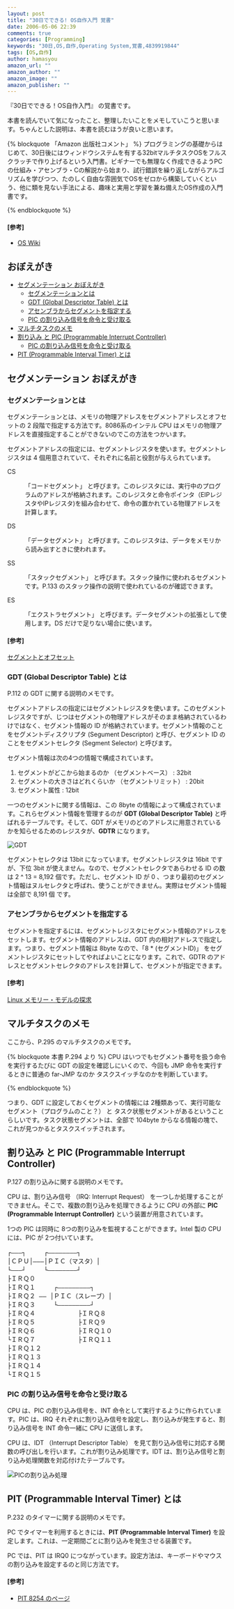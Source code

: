 ```yaml
---
layout: post
title: "30日でできる! OS自作入門 覚書"
date: 2006-05-06 22:39
comments: true
categories: [Programming]
keywords: "30日,OS,自作,Operating System,覚書,4839919844"
tags: [OS,自作]
author: hamasyou
amazon_url: ""
amazon_author: ""
amazon_image: ""
amazon_publisher: ""
---
```


<p>
<a href="http://www.amazon.co.jp/exec/obidos/ASIN/4839919844/sorehabooks-22/250-1891990-4739433?%5Fencoding=UTF8&camp=247&link%5Fcode=xm2" rel="external nofollow"></a>
</p>

『30日でできる！OS自作入門』 の覚書です。

本書を読んでいて気になったこと、整理したいことをメモしていこうと思います。ちゃんとした説明は、本書を読むほうが良いと思います。

{% blockquote 「Amazon 出版社コメント」 %}
プログラミングの基礎からはじめて、30日後にはウィンドウシステムを有する32bitマルチタスクOSをフルスクラッチで作り上げるという入門書。ビギナーでも無理なく作成できるようPCの仕組み・アセンブラ・Cの解説から始まり、試行錯誤を繰り返しながらアルゴリズムを学びつつ、たのしく自由な雰囲気でOSをゼロから構築していくという、他に類を見ない手法による、趣味と実用と学習を兼ね備えたOS作成の入門書です。


{% endblockquote %}

<section>

<h4>[参考]</h4>

+ <a href="http://community.osdev.info/" rel="external nofollow">OS Wiki</a>

</section>


<!-- more -->

<h2>おぼえがき</h2>

<ul>
<li><a href="#chapter0" rel="external nofollow">セグメンテーション おぼえがき</a>
<ul>
<li><a href="#section0" rel="external nofollow">セグメンテーションとは</a></li>
<li><a href="#section1" rel="external nofollow">GDT (Global Descriptor Table) とは</a></li>
<li><a href="#section2" rel="external nofollow">アセンブラからセグメントを指定する</a></li>
<li><a href="#section3" rel="external nofollow">PIC の割り込み信号を命令と受け取る</a></li>
</ul>
</li>
<li><a href="#chapter1" rel="external nofollow">マルチタスクのメモ</a></li>
<li><a href="#chapter2" rel="external nofollow">割り込み と PIC (Programmable Interrupt Controller)</a>
<ul>
<li><a href="#section3" rel="external nofollow">PIC の割り込み信号を命令と受け取る</a></li>
</ul>
</li>
<li><a href="#chapter3" rel="external nofollow">PIT (Programmable Interval Timer) とは</a></li>
</ul>

<h2 id="chapter0">セグメンテーション おぼえがき</h2>

<h3 id="section0">セグメンテーションとは</h3>

セグメンテーションとは、メモリの物理アドレスをセグメントアドレスとオフセットの 2 段階で指定する方法です。8086系のインテル CPU はメモリの物理アドレスを直接指定することができないのでこの方法をつかいます。

セグメントアドレスの指定には、セグメントレジスタを使います。セグメントレジスタは 4 個用意されていて、それぞれに名前と役割が与えられています。

<dl>
<dt>CS</dt>
<dd><p>「コードセグメント」 と呼びます。このレジスタには、実行中のプログラムのアドレスが格納されます。このレジスタと命令ポインタ（EIPレジスタやIPレジスタ)を組み合わせて、命令の置かれている物理アドレスを計算します。</p></dd>
<dt>DS</dt>
<dd><p>「データセグメント」 と呼びます。このレジスタは、データをメモリから読み出すときに使われます。</p></dd>
<dt>SS</dt>
<dd><p>「スタックセグメント」 と呼びます。スタック操作に使われるセグメントです。P.133 のスタック操作の説明で使われているのが確認できます。</p></dd>
<dt>ES</dt>
<dd><p>「エクストラセグメント」 と呼びます。データセグメントの拡張として使用します。DS だけで足りない場合に使います。</p></dd>
</dl>

<h4>[参考]</h4>

<a href="http://wisdom.sakura.ne.jp/programming/asm/assembly5.html" rel="external nofollow">セグメントとオフセット</a>

<h3 id="section1">GDT (Global Descriptor Table) とは</h3>

P.112 の GDT に関する説明のメモです。

セグメントアドレスの指定にはセグメントレジスタを使います。このセグメントレジスタですが、じつはセグメントの物理アドレスがそのまま格納されているわけではなく、セグメント情報の ID が格納されています。セグメント情報のことをセグメントディスクリプタ (Segument Descriptor) と呼び、セグメント ID のことをセグメントセレクタ (Segment Selector) と呼びます。

セグメント情報は次の4つの情報で構成されています。 

<ol><li>セグメントがどこから始まるのか （セグメントベース） : 32bit</li>
<li>セグメントの大きさはどれくらいか （セグメントリミット） : 20bit</li>
<li>セグメント属性 : 12bit</li></ol>

一つのセグメントに関する情報は、この 8byte の情報によって構成されています。これらセグメント情報を管理するのが <strong>GDT (Global Descriptor Table)</strong> と呼ばれるテーブルです。そして、GDT がメモリのどのアドレスに用意されているかを知らせるためのレジスタが、<strong>GDTR</strong> になります。

<img src="/images/30os/GDT.gif" alt="GDT" />

セグメントセレクタは 13bit になっています。セグメントレジスタは 16bit ですが、下位 3bit が使えません。なので、セグメントセレクタであらわせる ID の数は 2 ^ 13 = 8,192 個です。ただし、セグメント ID が 0 、つまり最初のセグメント情報はヌルセレクタと呼ばれ、使うことができません。実際はセグメント情報は全部で 8,191 個 です。

<h3 id="section2">アセンブラからセグメントを指定する</h3>

セグメントを指定するには、セグメントレジスタにセグメント情報のアドレスをセットします。セグメント情報のアドレスは、GDT 内の相対アドレスで指定します。つまり、セグメント情報は 8byte なので、「8 * (セグメントID)」 をセグメントレジスタにセットしてやればよいことになります。これで、GDTR のアドレスとセグメントセレクタのアドレスを計算して、セグメントが指定できます。

<h4>[参考]</h4>

<a href="http://www-06.ibm.com/jp/developerworks/linux/060217/j_l-memmod.shtml" rel="external nofollow">Linux メモリー・モデルの探求</a>

<h2 id="chapter1">マルチタスクのメモ</h2>

ここから、P.295 のマルチタスクのメモです。

{% blockquote 本書 P.294 より %}
CPU はいつでもセグメント番号を扱う命令を実行するたびに GDT の設定を確認しにいくので、今回も JMP 命令を実行するときに普通の far-JMP なのか タスクスイッチなのかを判断しています。


{% endblockquote %}

つまり、GDT に設定しておくセグメントの情報には 2種類あって、実行可能なセグメント（プログラムのこと？） と タスク状態セグメントがあるということらしいです。タスク状態セグメントは、全部で 104byte からなる情報の塊で、これが見つかるとタスクスイッチされます。

<h2 id="chapter2">割り込み と PIC (Programmable Interrupt Controller)</h2>

P.127 の割り込みに関する説明のメモです。

CPU は、割り込み信号 （IRQ: Interrupt Request） を一つしか処理することができません。そこで、複数の割り込みを処理できるように CPU の外部に <strong>PIC (Programmable Interrupt Controller)</strong> という装置が用意されています。

1つの PIC は同時に 8つの割り込みを監視することができます。Intel 製の CPU には、PIC が 2つ付いています。

<pre>
┌―――┐　　　┌――――――――┐
│ＣＰＵ│―――│ＰＩＣ（マスタ）│
└―――┘　　　└――――――――┘
├ＩＲＱ０
├ＩＲＱ１　　　┌―――――――――┐
├ＩＲＱ２ ―― │ＰＩＣ（スレーブ）│
├ＩＲＱ３　　　└―――――――――┘
├ＩＲＱ４　　　　　　　├ＩＲＱ８
├ＩＲＱ５　　　　　　　├ＩＲＱ９
├ＩＲＱ６　　　　　　　├ＩＲＱ１０
└ＩＲＱ７　　　　　　　├ＩＲＱ１１
├ＩＲＱ１２
├ＩＲＱ１３
├ＩＲＱ１４
└ＩＲＱ１５
</pre>

<h3 id="section3">PIC の割り込み信号を命令と受け取る</h3>

CPU は、PIC の割り込み信号を、INT 命令として実行するように作られています。PIC は、IRQ それぞれに割り込み信号を設定し、割り込みが発生すると、割り込み信号を INT 命令一緒に CPU に送信します。

CPU は、IDT （Interrupt Descriptor Table） を見て割り込み信号に対応する関数の呼び出しを行います。これが割り込み処理です。IDT は、割り込み信号と割り込み処理関数を対応付けたテーブルです。

<img src="/images/30os/pic.gif" alt="PICの割り込み処理" />

<h2 id="chapter3">PIT (Programmable Interval Timer) とは</h2>

P.232 のタイマーに関する説明のメモです。

PC でタイマーを利用するときには、<strong>PIT (Programmable Interval Timer)</strong> を設定します。これは、一定期間ごとに割り込みを発生させる装置です。

PC では、PIT は IRQ0 につながっています。設定方法は、キーボードやマウスの割り込みを設定するのと同じ方法です。

<h4>[参考]</h4>

+ <a href="http://community.osdev.info/?(PIT)8254" rel="external nofollow">PIT 8254 のページ</a>




